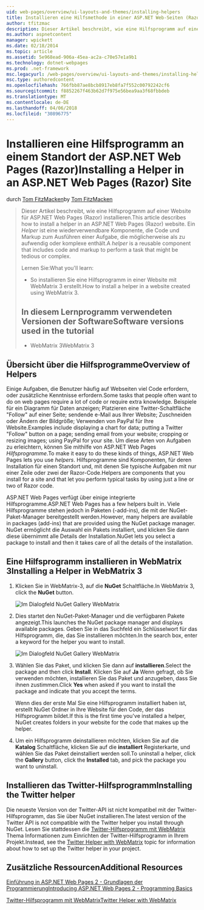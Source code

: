```yaml
---
uid: web-pages/overview/ui-layouts-and-themes/installing-helpers
title: Installieren eine Hilfsmethode in einer ASP.NET Web-Seiten (Razor) Standort | Microsoft Docs
author: tfitzmac
description: Dieser Artikel beschreibt, wie eine Hilfsprogramm auf einer Website für ASP.NET Web Pages (Razor) installieren. Ein Hilfsprogramm ist eine wiederverwendbare Komponente sein, die Code und Markup zum pro umfasst...
ms.author: aspnetcontent
manager: wpickett
ms.date: 02/18/2014
ms.topic: article
ms.assetid: 5e968ead-906a-45ea-ac2a-c70e57e1a9b1
ms.technology: dotnet-webpages
ms.prod: .net-framework
msc.legacyurl: /web-pages/overview/ui-layouts-and-themes/installing-helpers
msc.type: authoredcontent
ms.openlocfilehash: 766fbb87ae8bcb8917eb8fa7f552c00792242cf6
ms.sourcegitcommit: f8852267f463b62d7f975e56bea9aa3f68fbbdeb
ms.translationtype: MT
ms.contentlocale: de-DE
ms.lasthandoff: 04/06/2018
ms.locfileid: "30896775"
---
```

<a name="installing-a-helper-in-an-aspnet-web-pages-razor-site"></a><span data-ttu-id="1fb8b-104">Installieren eine Hilfsprogramm an einem Standort der ASP.NET Web Pages (Razor)</span><span class="sxs-lookup"><span data-stu-id="1fb8b-104">Installing a Helper in an ASP.NET Web Pages (Razor) Site</span></span>
====================
<span data-ttu-id="1fb8b-105">durch [Tom FitzMacken](https://github.com/tfitzmac)</span><span class="sxs-lookup"><span data-stu-id="1fb8b-105">by [Tom FitzMacken](https://github.com/tfitzmac)</span></span>

> <span data-ttu-id="1fb8b-106">Dieser Artikel beschreibt, wie eine Hilfsprogramm auf einer Website für ASP.NET Web Pages (Razor) installieren.</span><span class="sxs-lookup"><span data-stu-id="1fb8b-106">This article describes how to install a helper in an ASP.NET Web Pages (Razor) website.</span></span> <span data-ttu-id="1fb8b-107">Ein *Helper* ist eine wiederverwendbare Komponente, die Code und Markup zum Ausführen einer Aufgabe, die möglicherweise als zu aufwendig oder komplexe enthält.</span><span class="sxs-lookup"><span data-stu-id="1fb8b-107">A *helper* is a reusable component that includes code and markup to perform a task that might be tedious or complex.</span></span>
> 
> <span data-ttu-id="1fb8b-108">Lernen Sie:</span><span class="sxs-lookup"><span data-stu-id="1fb8b-108">What you'll learn:</span></span>
> 
> - <span data-ttu-id="1fb8b-109">So installieren Sie eine Hilfsprogramm in einer Website mit WebMatrix 3 erstellt.</span><span class="sxs-lookup"><span data-stu-id="1fb8b-109">How to install a helper in a website created using WebMatrix 3.</span></span>
>   
> 
> ## <a name="software-versions-used-in-the-tutorial"></a><span data-ttu-id="1fb8b-110">In diesem Lernprogramm verwendeten Versionen der Software</span><span class="sxs-lookup"><span data-stu-id="1fb8b-110">Software versions used in the tutorial</span></span>
> 
> 
> - <span data-ttu-id="1fb8b-111">WebMatrix 3</span><span class="sxs-lookup"><span data-stu-id="1fb8b-111">WebMatrix 3</span></span>


## <a name="overview-of-helpers"></a><span data-ttu-id="1fb8b-112">Übersicht über die Hilfsprogramme</span><span class="sxs-lookup"><span data-stu-id="1fb8b-112">Overview of Helpers</span></span>

<span data-ttu-id="1fb8b-113">Einige Aufgaben, die Benutzer häufig auf Webseiten viel Code erfordern, oder zusätzliche Kenntnisse erfordern.</span><span class="sxs-lookup"><span data-stu-id="1fb8b-113">Some tasks that people often want to do on web pages require a lot of code or require extra knowledge.</span></span> <span data-ttu-id="1fb8b-114">Beispiele für ein Diagramm für Daten anzeigen; Platzieren eine Twitter-Schaltfläche "Follow" auf einer Seite; sendende e-Mail aus Ihrer Website; Zuschneiden oder Ändern der Bildgröße; Verwenden von PayPal für Ihre Website.</span><span class="sxs-lookup"><span data-stu-id="1fb8b-114">Examples include displaying a chart for data; putting a Twitter "Follow" button on a page; sending email from your website; cropping or resizing images; using PayPal for your site.</span></span> <span data-ttu-id="1fb8b-115">Um diese Arten von Aufgaben zu erleichtern, können Sie mithilfe von ASP.NET Web Pages *Hilfsprogramme*.</span><span class="sxs-lookup"><span data-stu-id="1fb8b-115">To make it easy to do these kinds of things, ASP.NET Web Pages lets you use *helpers*.</span></span> <span data-ttu-id="1fb8b-116">Hilfsprogramme sind Komponenten, für deren Installation für einen Standort und, mit denen Sie typische Aufgaben mit nur einer Zeile oder zwei der Razor-Code.</span><span class="sxs-lookup"><span data-stu-id="1fb8b-116">Helpers are components that you install for a site and that let you perform typical tasks by using just a line or two of Razor code.</span></span>

<span data-ttu-id="1fb8b-117">ASP.NET Web Pages verfügt über einige integrierte Hilfsprogramme.</span><span class="sxs-lookup"><span data-stu-id="1fb8b-117">ASP.NET Web Pages has a few helpers built in.</span></span> <span data-ttu-id="1fb8b-118">Viele Hilfsprogramme stehen jedoch in Paketen (-add-ins), die mit der NuGet-Paket-Manager bereitgestellt werden.</span><span class="sxs-lookup"><span data-stu-id="1fb8b-118">However, many helpers are available in packages (add-ins) that are provided using the NuGet package manager.</span></span> <span data-ttu-id="1fb8b-119">NuGet ermöglicht die Auswahl ein Pakets installiert, und klicken Sie dann diese übernimmt alle Details der Installation.</span><span class="sxs-lookup"><span data-stu-id="1fb8b-119">NuGet lets you select a package to install and then it takes care of all the details of the installation.</span></span>

## <a name="installing-a-helper-in-webmatrix-3"></a><span data-ttu-id="1fb8b-120">Eine Hilfsprogramm installieren in WebMatrix 3</span><span class="sxs-lookup"><span data-stu-id="1fb8b-120">Installing a Helper in WebMatrix 3</span></span>

1. <span data-ttu-id="1fb8b-121">Klicken Sie in WebMatrix-3, auf die **NuGet** Schaltfläche.</span><span class="sxs-lookup"><span data-stu-id="1fb8b-121">In WebMatrix 3, click the **NuGet** button.</span></span>

    ![Im Dialogfeld NuGet Gallery WebMatrix](installing-helpers/_static/image1.png)
2. <span data-ttu-id="1fb8b-123">Dies startet den NuGet-Paket-Manager und die verfügbaren Pakete angezeigt.</span><span class="sxs-lookup"><span data-stu-id="1fb8b-123">This launches the NuGet package manager and displays available packages.</span></span> <span data-ttu-id="1fb8b-124">Geben Sie in das Suchfeld ein Schlüsselwort für das Hilfsprogramm, die, das Sie installieren möchten.</span><span class="sxs-lookup"><span data-stu-id="1fb8b-124">In the search box, enter a keyword for the helper you want to install.</span></span>

    ![Im Dialogfeld NuGet Gallery WebMatrix](installing-helpers/_static/image2.png)
3. <span data-ttu-id="1fb8b-126">Wählen Sie das Paket, und klicken Sie dann auf **installieren**.</span><span class="sxs-lookup"><span data-stu-id="1fb8b-126">Select the package and then click **Install**.</span></span> <span data-ttu-id="1fb8b-127">Klicken Sie auf **Ja** Wenn gefragt, ob Sie verwenden möchten, installieren Sie das Paket und anzugeben, dass Sie ihnen zustimmen.</span><span class="sxs-lookup"><span data-stu-id="1fb8b-127">Click **Yes** when asked if you want to install the package and indicate that you accept the terms.</span></span>

     <span data-ttu-id="1fb8b-128">Wenn dies der erste Mal Sie eine Hilfsprogramm installiert haben ist, erstellt NuGet Ordner in Ihre Website für den Code, der das Hilfsprogramm bildet.</span><span class="sxs-lookup"><span data-stu-id="1fb8b-128">If this is the first time you've installed a helper, NuGet creates folders in your website for the code that makes up the helper.</span></span>
4. <span data-ttu-id="1fb8b-129">Um ein Hilfsprogramm deinstallieren möchten, klicken Sie auf die **Katalog** Schaltfläche, klicken Sie auf die **installiert** Registerkarte, und wählen Sie das Paket deinstalliert werden soll.</span><span class="sxs-lookup"><span data-stu-id="1fb8b-129">To uninstall a helper, click the **Gallery** button, click the **Installed** tab, and pick the package you want to uninstall.</span></span>

## <a name="installing-the-twitter-helper"></a><span data-ttu-id="1fb8b-130">Installieren das Twitter-Hilfsprogramm</span><span class="sxs-lookup"><span data-stu-id="1fb8b-130">Installing the Twitter helper</span></span>

<span data-ttu-id="1fb8b-131">Die neueste Version von der Twitter-API ist nicht kompatibel mit der Twitter-Hilfsprogramm, das Sie über NuGet installieren.</span><span class="sxs-lookup"><span data-stu-id="1fb8b-131">The latest version of the Twitter API is not compatible with the Twitter helper you install through NuGet.</span></span> <span data-ttu-id="1fb8b-132">Lesen Sie stattdessen die [Twitter-Hilfsprogramm mit WebMatrix](twitter-helper.md) Thema Informationen zum Einrichten der Twitter-Hilfsprogramm in Ihrem Projekt.</span><span class="sxs-lookup"><span data-stu-id="1fb8b-132">Instead, see the [Twitter Helper with WebMatrix](twitter-helper.md) topic for information about how to set up the Twitter helper in your project.</span></span>

<a id="Additional_Resources"></a>
## <a name="additional-resources"></a><span data-ttu-id="1fb8b-133">Zusätzliche Ressourcen</span><span class="sxs-lookup"><span data-stu-id="1fb8b-133">Additional Resources</span></span>


[<span data-ttu-id="1fb8b-134">Einführung in ASP.NET Web Pages 2 - Grundlagen der Programmierung</span><span class="sxs-lookup"><span data-stu-id="1fb8b-134">Introducing ASP.NET Web Pages 2 - Programming Basics</span></span>](../getting-started/introducing-razor-syntax-c.md)

[<span data-ttu-id="1fb8b-135">Twitter-Hilfsprogramm mit WebMatrix</span><span class="sxs-lookup"><span data-stu-id="1fb8b-135">Twitter Helper with WebMatrix</span></span>](twitter-helper.md)
